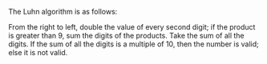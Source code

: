 The Luhn algorithm is as follows:

From the right to left,
double the value of every second digit;
if the product is greater than 9, sum the digits of the products.
Take the sum of all the digits.
If the sum of all the digits is a multiple of 10, then the number is valid;
else it is not valid.
